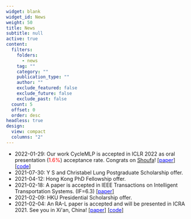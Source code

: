 ```yaml
---
widget: blank
widget_id: News
weight: 50
title: News
subtitle: null
active: true
content:
  filters:
    folders:
      - news
    tag: ""
    category: ""
    publication_type: ""
    author: ""
    exclude_featured: false
    exclude_future: false
    exclude_past: false
  count: 5
  offset: 0
  order: desc
headless: true
design:
  view: compact
  columns: "2"
---
```

* 2022-01-29: Our work CycleMLP is accepted in ICLR 2022 as oral presentation ([<font color=red>](https://arxiv.org/pdf/2009.07061.pdf)1.6%[</font>](https://arxiv.org/pdf/2009.07061.pdf)) acceptance rate. Congrats on [Shoufa](https://www.shoufachen.com)! [[<font color=blue>paper</font>]](https://arxiv.org/pdf/2107.10224.pdf) [[<font color=blue>code</font>]](https://github.com/ShoufaChen/CycleMLP)
* 2021-07-30: Y S and Christabel Lung Postgraduate Scholarship offer.
* 2021-04-12: Hong Kong PhD Fellowship offer.
* 2021-02-18: A paper is accepted in IEEE Transactions on Intelligent Transportation Systems. (IF=6.3) [[<font color=blue>paper</font>]](https://arxiv.org/pdf/2009.07061.pdf)
* 2021-02-09: HKU Presidential Scholarship offer.
* 2021-02-04: An RA-L paper is accepted and will be presented in ICRA 2021. See you in Xi'an, China!  [[<font color=blue>paper</font>]](https://arxiv.org/pdf/2009.00211.pdf) [[<font color=blue>code</font>]](https://github.com/Runjian-Chen/AdaM_MCL)